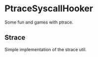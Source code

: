 # PtraceSyscallHooker
Some fun and games with ptrace.

## Strace
Simple implementation of the strace util.
